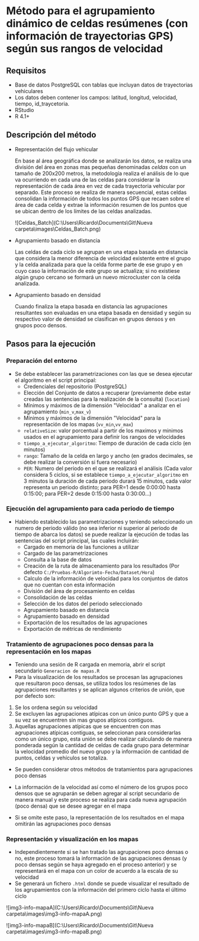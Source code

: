 # Método para el agrupamiento dinámico de celdas resúmenes (con información de trayectorias GPS) según sus rangos de velocidad 

## Requisitos
+ Base de datos PostgreSQL con tablas que incluyan datos de trayectorias vehiculares
+ Los datos deben contener los campos: latitud, longitud, velocidad, tiempo, id_traycetoria.
+ RStudio 
+ R 4.1+

## Descripción del método

+ Representación del flujo vehicular

  En base al área geográfica donde se analizarán los datos, se realiza una división del área en zonas mas pequeñas denominadas *celdas* con un tamaño de 200x200 metros, la metodología realiza el análisis de lo que va ocurriendo en cada una de las celdas para considerar la representación de cada área en vez de cada trayectoria vehicular por separado. Este proceso se realiza de manera secuencial, estas celdas consolidan la información de todos los puntos GPS que recaen sobre el área de cada celda y extrae la información resumen de los puntos que se ubican dentro de los límites de las celdas analizadas.

  ![Celdas_Batch](C:\Users\Ricardo\Documents\Git\Nueva carpeta\images\Celdas_Batch.png)

+ Agrupamiento basado en distancia

  Las celdas de cada ciclo se agrupan en una etapa basada en distancia que considera la menor diferencia de velocidad existente entre el grupo y la celda analizada para que la celda forme parte de ese grupo y en cuyo caso la información de este grupo se actualiza; si no existiese algún grupo cercano se formará un nuevo microcluster con la celda analizada. 

+ Agrupamiento basado en densidad

  Cuando finaliza la etapa basada en distancia las agrupaciones resultantes son evaluadas en una etapa basada en densidad y según su respectivo valor de densidad se clasifican en grupos densos y en grupos poco densos.

## Pasos para la ejecución
### Preparación del entorno
+ Se debe establecer las parametrizaciones con las que se desea ejecutar el algoritmo en el script principal:
  + Credenciales del repositorio (PostgreSQL)
  + Elección del Conjunto de datos a recuperar (previamente debe estar creadas las sentencias para la realización de la consulta) (`location`)
  + Mínimos y máximos de la dimensión "Velocidad" a analizar en el agrupamiento (`min_v`,`max_v`)
  + Mínimos y máximos de la dimensión "Velocidad" para la representación de los mapas (`vv_min`,`vv_max`)
  + `relativeSize`: valor porcentual a partir de los maximos y minimos usados en el agrupamiento para definir los rangos de velocidades 
  + `tiempo_a_ejecutar_algoritmo`: Tiempo de duración de cada ciclo (en minutos)
  + `rango`: Tamaño de la celda en largo y ancho (en grados decimales, se debe realizar la conversión si fuera necesario)
  + `PER`: Numero del periodo en el que se realizará el análisis (Cada valor considera 5 ciclos, si se establece `tiempo_a_ejecutar_algoritmo` en 3 minutos la duración de cada periodo durará 15 minutos, cada valor representa un periodo distinto; para PER=1 desde 0:00:00 hasta 0:15:00; para PER=2 desde 0:15:00 hasta 0:30:00...)
### Ejecución del agrupamiento para cada periodo de tiempo
+ Habiendo establecido las parametrizaciones y teniendo seleccionado un numero de periodo válido (no sea inferior ni superior al periodo de tiempo de abarca los datos) se puede realizar la ejecución de todas las sentencias del script principal, las cuales incluirán:
  + Cargado en memoria de las funciones a utilizar
  + Cargado de las parametrizaciones
  + Consulta a la base de datos
  + Creación de la ruta de almacenamiento para los resultados (Por defecto `C:/Pruebas-R/Algorimto-Fecha/Dataset/Hora`)
  + Calculo de la información de velocidad para los conjuntos de datos que no cuentan con esta información
  + División del área de procesamiento en celdas
  + Consolidación de las celdas
  + Selección de los datos del periodo seleccionado
  + Agrupamiento basado en distancia
  + Agrupamiento basado en densidad
  + Exportación de los resultados de las agrupaciones
  + Exportación de métricas de rendimiento

### Tratamiento de agrupaciones poco densas para la representación en los mapas

+ Teniendo una sesión de R cargada en memoria, abrir el script secundario `Generacion de mapas.R`
+ Para la visualización de los resultados se procesan las agrupaciones que resultaron poco densas, se utiliza todos los resúmenes de las agrupaciones resultantes y se aplican algunos criterios de unión, que por defecto son:
1. Se los ordena según su velocidad
2. Se excluyen las agrupaciones atípicas con un único punto GPS y que a su vez se encuentren sin mas grupos atípicos contiguos. 
3. Aquellas agrupaciones atípicas que se encuentren con mas agrupaciones atípicas contiguas, se seleccionan para considerarlas como un único grupo, esta unión se debe realizar calculando de manera ponderada según la cantidad de celdas de cada grupo para determinar la velocidad promedio del nuevo grupo y la información de cantidad de puntos, celdas y vehículos se totaliza.  

+ Se pueden considerar otros métodos de tratamientos para agrupaciones poco densas
+ La información de la velocidad así como el número de los grupos poco densos que se agruparán se deben agregar al script secundario de manera manual y este proceso se realiza para cada nueva agrupación (poco densa) que se desee agregar en el mapa

+ Si se omite este paso, la representación de los resultados en el mapa omitirán las agrupaciones poco densas 

### Representación y visualización en los mapas

+ Independientemente si se han tratado las agrupaciones poco densas o no, este proceso tomará la información de las agrupaciones densas (y poco densas según se haya agregado en el proceso anterior) y se representará en el mapa con un color de acuerdo a la escala de su velocidad
+ Se generará un fichero `.html` donde se puede visualizar el resultado de los agrupamientos con la información del primero ciclo hasta el último ciclo

![img3-info-mapaA](C:\Users\Ricardo\Documents\Git\Nueva carpeta\images\img3-info-mapaA.png)

![img3-info-mapaB](C:\Users\Ricardo\Documents\Git\Nueva carpeta\images\img3-info-mapaB.png)

